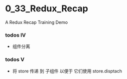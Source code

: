 # 0_33_Redux_Recap
A Redux Recap Training Demo

### todos IV
- 组件分离

### todos V
- 将 store 传递 到 子组件 以便于 它们使用 store.disptach


